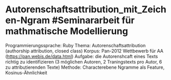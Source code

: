 # Autorenschaftsattribution_mit_Zeichen-Ngram #Seminararbeit für mathmatische Modellierung
Programmierungssprache: Ruby
Thema: Autorenschaftsattribution (authorship attribution, closed class)
Korpus: Pan-2012 Wettbewerb für AA (https://pan.webis.de/data.html)
Aufgabe: die Autorenshcaft eines Texts richtig zu identifizieren (3 möglichen Autoren, 2 Traningstexts pro Autor, 6 zu 
attributierenden Texte)
Methode: Characterebene Ngramme als Feature, Kosinus-Ähnlichkeit

